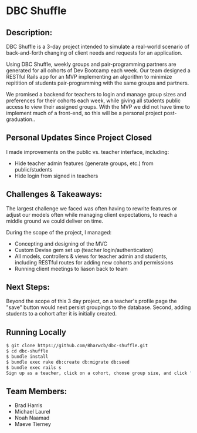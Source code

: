 # DBC Shuffle

## Description:
DBC Shuffle is a 3-day project intended to simulate a real-world scenario of back-and-forth changing of client needs and requests for an application.  

Using DBC Shuffle, weekly groups and pair-programming partners are generated for all cohorts of Dev Bootcamp each week.  Our team designed a RESTful Rails app for an MVP implementing an algorithm to minimize repitition of students pair-programming with the same groups and partners.  

We promised a backend for teachers to login and manage group sizes and preferences for their cohorts each week, while giving all students public access to view their assigned groups. With the MVP we did not have time to implement much of a front-end, so this will be a personal project post-graduation..

## Personal Updates Since Project Closed

I made improvements on the public vs. teacher interface, including: 
- Hide teacher admin features (generate groups, etc.) from public/students
- Hide login from signed in teachers

## Challenges & Takeaways:

The largest challenge we faced was often having to rewrite features or adjust our models often while managing client expectations, to reach a middle ground we could deliver on time. 

During the scope of the project, I managed:
- Concepting and designing of the MVC
- Custom Devise gem set up (teacher login/authentication)
- All models, controllers & views for teacher admin and students, including RESTful routes for adding new cohorts and permissions
- Running client meetings to liason back to team

## Next Steps:

Beyond the scope of this 3 day project, on a teacher's profile page the "save" button would next persist groupings to the database.  Second, adding students to a cohort after it is initially created.

## Running Locally

```sh
$ git clone https://github.com/Bharwcb/dbc-shuffle.git
$ cd dbc-shuffle
$ bundle install
$ bundle exec rake db:create db:migrate db:seed
$ bundle exec rails s
Sign up as a teacher, click on a cohort, choose group size, and click "Generate"
```

## Team Members:
- Brad Harris
- Michael Laurel
- Noah Naamad
- Maeve Tierney


